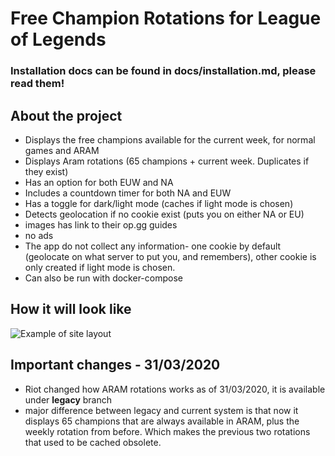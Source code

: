# Free Champion Rotations for League of Legends

### Installation docs can be found in docs/installation.md, please read them!

## About the project

* Displays the free champions available for the current week, for normal games and ARAM
* Displays Aram rotations (65 champions + current week. Duplicates if they exist)
* Has an option for both EUW and NA
* Includes a countdown timer for both NA and EUW
* Has a toggle for dark/light mode (caches if light mode is chosen)
* Detects geolocation if no cookie exist (puts you on either NA or EU)
* images has link to their op.gg guides
* no ads
* The app do not collect any information- one cookie by default (geolocate on what server to put you, and remembers),
other cookie is only created if light mode is chosen.
* Can also be run with docker-compose

## How it will look like
![Example of site layout](https://i.imgur.com/XGC8WJA.png)

## Important changes - 31/03/2020
- Riot changed how ARAM rotations works as of 31/03/2020, it is available under **legacy** branch
- major difference between legacy and current system is that now it displays 65 champions
that are always available in ARAM, plus the weekly rotation from before.
Which makes the previous two rotations that used to be cached obsolete.

